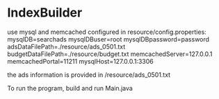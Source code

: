 # IndexBuilder
use mysql and memcached configured in resource/config.properties:
mysqlDB=searchads
mysqlDBuser=root
mysqlDBpassword=password
adsDataFilePath=./resource/ads_0501.txt
budgetDataFilePath=./resource/budget.txt
memcachedServer=127.0.0.1
memcachedPortal=11211
mysqlHost=127.0.0.1:3306

the ads information is provided in /resource/ads_0501.txt

To run the program, build and run Main.java
